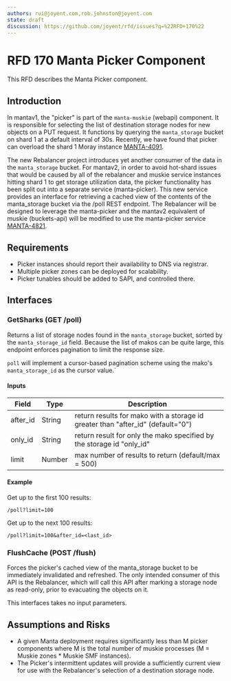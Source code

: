 ```yaml
---
authors: rui@joyent.com,rob.johnston@joyent.com
state: draft
discussion: https://github.com/joyent/rfd/issues?q=%22RFD+170%22
---
```


<!--
    This Source Code Form is subject to the terms of the Mozilla Public
    License, v. 2.0. If a copy of the MPL was not distributed with this
    file, You can obtain one at http://mozilla.org/MPL/2.0/.
-->

<!--
    Copyright 2020 Joyent, Inc.
-->

# RFD 170 Manta Picker Component

This RFD describes the Manta Picker component.

## Introduction

In mantav1, the "picker" is part of the `manta-muskie` (webapi) component.  It is responsible for selecting the list of destination storage nodes for new objects on a PUT request.  It functions by querying the `manta_storage` bucket on shard 1 at a default interval of 30s.  Recently, we have found that picker can
overload the shard 1 Moray instance [MANTA-4091].

The new Rebalancer project introduces yet another consumer of the data in the ```manta_storage``` bucket.  For mantav2, in order to avoid hot-shard issues that would be caused by all of the rebalancer and muskie service instances hitting shard 1 to get storage utilization data, the picker functionality has been split out into a separate service (manta-picker).  This new service provides an interface for retrieving a cached view of the contents of the manta_storage bucket via the /poll REST endpoint.  The Rebalancer will be designed to leverage the manta-picker and the mantav2 equivalent of muskie (buckets-api) will be modified to use the manta-picker service [MANTA-4821].



## Requirements

- Picker instances should report their availability to DNS via registrar.
- Multiple picker zones can be deployed for scalability.
- Picker tunables should be added to SAPI, and controlled there. 



## Interfaces

### GetSharks (GET /poll)
Returns a list of storage nodes found in the `manta_storage` bucket, sorted by the ```manta_storage_id``` field.  Because the list of makos can be quite large, this endpoint enforces pagination to limit the response size.

```poll``` will implement a cursor-based pagination scheme using the mako's ```manta_storage_id``` as the cursor value.`

#### Inputs
| Field    | Type   | Description                                                  |
| -------- | ------ | ------------------------------------------------------------ |
| after_id | String | return results for mako with a storage id greater than "after_id" (default="0") |
| only_id  | String | return result for only the mako specified by the storage id "only_id" |
| limit    | Number | max number of results to return (default/max = 500)          |

#### Example

Get up to the first 100 results:

    /poll?limit=100

Get up to the next 100 results:

```/poll?limit=100&after_id=<last_id>```

### FlushCache (POST /flush)

Forces the picker's cached view of the manta_storage bucket to be immediately invalidated and refreshed.  The only intended consumer of this API is the Rebalancer, which will call this API after marking a storage node as read-only, prior to evacuating the objects on it.

This interfaces takes no input parameters.

## Assumptions and Risks

- A given Manta deployment requires significantly less than M picker components
where M is the total number of muskie processes (M = Muskie zones * Muskie SMF
instances).
- The Picker's intermittent updates will provide a sufficiently current view for
use with the Rebalancer's selection of a destination storage node. 




[MANTA-4091]: https://jira.joyent.us/browse/MANTA-4091
[MANTA-4821]: https://jira.joyent.us/browse/MANTA-4821
[RFD 162]: https://github.com/joyent/rfd/blob/master/rfd/0162/README.md
